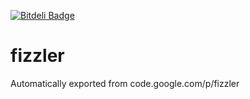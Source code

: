 [![Bitdeli Badge](https://d2weczhvl823v0.cloudfront.net/ayseff/fizzler/trend.png)](https://bitdeli.com/free "Bitdeli Badge")
# fizzler
Automatically exported from code.google.com/p/fizzler


